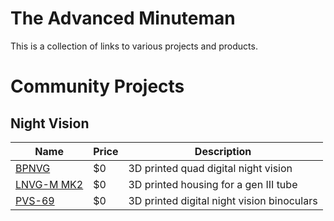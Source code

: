 # The Advanced Minuteman 

This is a collection of links to various projects and products.  

# Community Projects


## Night Vision

| Name | Price | Description |
|--|--|--|
| [BPNVG](https://defcad.com/library/6fc02ef9-5443-4083-805e-cb57ef98223a/) | $0 | 3D printed quad digital night vision |
| [LNVG-M MK2](https://docs.google.com/document/d/1QD4vcIUFDfDyNIgBlY5XCq3oE3rxkrQvHDeeh5w1ovU/edit) | $0 | 3D printed housing for a gen III tube |
| [PVS-69](https://www.reddit.com/r/fosscad/comments/s6jdrx/pvs69_is_live/) | $0 | 3D printed digital night vision binoculars |
